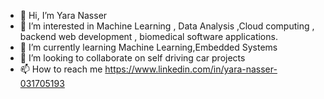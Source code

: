 - 👋 Hi, I’m Yara Nasser
- 👀 I’m interested in Machine Learning , Data Analysis ,Cloud computing , backend web development , biomedical software applications.
- 🌱 I’m currently learning Machine Learning,Embedded Systems
- 💞️ I’m looking to collaborate on self driving car projects
- 📫 How to reach me https://www.linkedin.com/in/yara-nasser-031705193

<!---
yaranass/yaranass is a ✨ special ✨ repository because its `README.md` (this file) appears on your GitHub profile.
You can click the Preview link to take a look at your changes.
--->
